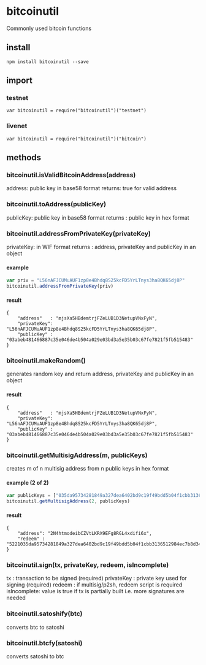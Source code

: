 # bitcoinutil 
Commonly used bitcoin functions

## install
```
npm install bitcoinutil --save
```

## import
### testnet
```
var bitcoinutil = require("bitcoinutil")("testnet")
```
### livenet
```
var bitcoinutil = require("bitcoinutil")("bitcoin")
```

## methods
### bitcoinutil.isValidBitcoinAddress(address)
address: public key in base58 format
returns: true for valid address 

### bitcoinutil.toAddress(publicKey)
publicKey: public key in base58 format
returns  : public key in hex format

### bitcoinutil.addressFromPrivateKey(privateKey)
privateKey: in WIF format
returns   : address, privateKey and publicKey in an object

#### example
```javascript
var priv = "L56nAFJCUMuAUF1zp8e4Bhdq8S25kcFD5YrLTnys3ha8QK65dj8P"
bitcoinutil.addressFromPrivateKey(priv)
```
#### result
```
{
    "address"   : "mjsXa5HBdemtrjFZeLUB1D3NetupVNxFyN",
    "privateKey": "L56nAFJCUMuAUF1zp8e4Bhdq8S25kcFD5YrLTnys3ha8QK65dj8P",
    "publicKey" : "03abeb481466887c35e046de4b504a029e03bd3a5e35b03c67fe7821f5fb515483"
}
```

### bitcoinutil.makeRandom()
generates random key and return address, privateKey and publicKey in an object
#### result
```
{
    "address"   : "mjsXa5HBdemtrjFZeLUB1D3NetupVNxFyN",
    "privateKey": "L56nAFJCUMuAUF1zp8e4Bhdq8S25kcFD5YrLTnys3ha8QK65dj8P",
    "publicKey" : "03abeb481466887c35e046de4b504a029e03bd3a5e35b03c67fe7821f5fb515483"
}
```

###  bitcoinutil.getMultisigAddress(m, publicKeys)
creates m of n multisig address from n public keys in hex format 
#### example (2 of 2)
```javascript
var publicKeys = ["035da95734281849a327dea6402bd9c19f49bdd5b04f1cbb3136512984ec7b8d34", "03abeb481466887c35e046de4b504a029e03bd3a5e35b03c67fe7821f5fb515483]
bitcoinutil.getMultisigAddress(2, publicKeys)
``` 
#### result
```
{
    "address": "2N4htmodeibCZVtLKRX9EFg8RGL4xdifi6x",
    "redeem" : "5221035da95734281849a327dea6402bd9c19f49bdd5b04f1cbb3136512984ec7b8d342103abeb481466887c35e046de4b504a029e03bd3a5e35b03c67fe7821f5fb51548352ae"
}
```

### bitcoinutil.sign(tx, privateKey, redeem, isIncomplete)
tx          : transaction to be signed (required)
privateKey  : private key used for signing (required)
redeem      : if multisig/p2sh, redeem script is required
isIncomplete: value is true if tx is partially built i.e. more signatures are needed

### bitcoinutil.satoshify(btc)
converts btc to satoshi

### bitcoinutil.btcfy(satoshi)
converts satoshi to btc